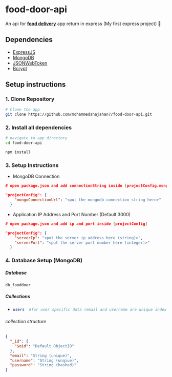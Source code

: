 # food-door-api
An api for [**food delivery**](https://github.com/mohammedshajahan7/react-native-learning/tree/main/advanced-projects/FoodDoor) app return in express (My first express project) 🚀

## Dependencies

- [ExpressJS](https://expressjs.com "Popular Web Framework for NodeJS")
- [MongoDB](https://docs.mongodb.com/drivers/node/current "MongoDB Client for NodeJS")
- [JSONWebToken](https://github.com/auth0/node-jsonwebtoken "Library for generating and parsing JWT")
- [Bcrypt](https://github.com/kelektiv/node.bcrypt.js "Library for password hashing")

## Setup instructions

### 1. Clone Repository

```bash
# Clone the app
git clone https://github.com/mohammedshajahan7/food-door-api.git
```

### 2. Install all dependencies

```bash
# navigate to app directory
cd food-door-api

npm install
```

### 3. Setup Instructions

- MongoDB Connection

```json
# open package.json and add connectionString inside [projectConfig.mongoConnectionUrl]

"projectConfig": {
    "mongoConnectionUrl": "<put the mongodb connection string here>"
  }
```

- Application IP Address and Port Number (Default 3000)

```json
# open package.json and add ip and port inside [projectConfig]

"projectConfig": {
	"serverIp": "<put the server ip address here (string)>",
    "serverPort": "<put the server port number here (integer)>"
  }
```

### 4. Database Setup (MongoDB)

##### Database

```
db_fooddoor
```

##### Collections

- ```bash
  users  #for user specific data (email and username are unique indexes)
  ```

###### collection structure

```json
{
  "_id": {
    "$oid": "Default ObjectID"
  },
  "email": "String (unique)",
  "username": "String (unqiue)",
  "password": "String (hashed)"
}
```
